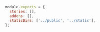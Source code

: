 ```js filename=".storybook/main.js" renderer="common" language="js"
module.exports = {
  stories: [],
  addons: [],
  staticDirs: ['../public', '../static'],
};
```
